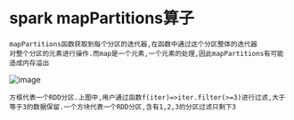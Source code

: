 # spark mapPartitions算子

    mapPartitions函数获取到每个分区的迭代器,在函数中通过这个分区整体的迭代器
    对整个分区的元素进行操作.而map是一个元素,一个元素的处理,因此mapPartitions有可能
    造成内存溢出
![image](https://github.com/williamzhang11/fastTech/blob/master/src/main/java/com/xiu/fastBigData/mapPartitions/image/mapPartitions.jpg)

    方框代表一个RDD分区.上图中,用户通过函数f(iter)=>iter.filter(>=3)进行过滤,大于
    等于3的数据保留.一个方块代表一个RDD分区,含有1,2,3的分区过滤只剩下3
    
    
